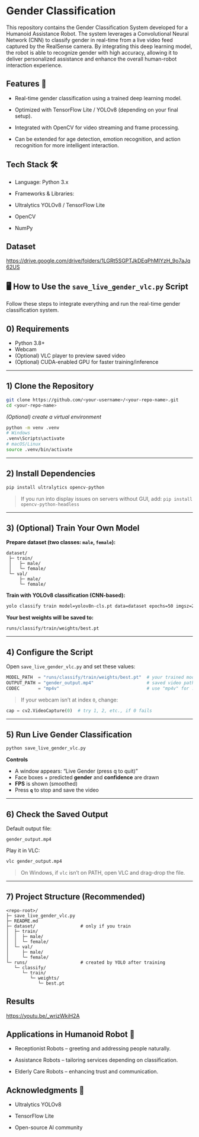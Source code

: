 # Gender Classification
This repository contains the Gender Classification System developed for a Humanoid Assistance Robot.
The system leverages a Convolutional Neural Network (CNN) to classify gender in real-time from a live video feed captured by the RealSense camera. By integrating this deep learning model, the robot is able to recognize gender with high accuracy, allowing it to deliver personalized assistance and enhance the overall human-robot interaction experience.

## Features 🚀

* Real-time gender classification using a trained deep learning model.

* Optimized with TensorFlow Lite / YOLOv8 (depending on your final setup).

* Integrated with OpenCV for video streaming and frame processing.

* Can be extended for age detection, emotion recognition, and action recognition for more intelligent interaction.

## Tech Stack 🛠️

* Language: Python 3.x

* Frameworks & Libraries:

* Ultralytics YOLOv8 / TensorFlow Lite

* OpenCV

* NumPy

## Dataset

https://drive.google.com/drive/folders/1LGRt5SGPTJkDEqPhMIYzH_9o7aJq62US


## 🖥️ How to Use the `save_live_gender_vlc.py` Script

Follow these steps to integrate everything and run the real-time gender classification system.

## 0) Requirements

* Python 3.8+
* Webcam
* (Optional) VLC player to preview saved video
* (Optional) CUDA-enabled GPU for faster training/inference

---

## 1) Clone the Repository

```bash
git clone https://github.com/<your-username>/<your-repo-name>.git
cd <your-repo-name>
```

*(Optional) create a virtual environment*

```bash
python -m venv .venv
# Windows
.venv\Scripts\activate
# macOS/Linux
source .venv/bin/activate
```

---

## 2) Install Dependencies

```bash
pip install ultralytics opencv-python
```

> If you run into display issues on servers without GUI, add:
> `pip install opencv-python-headless`

---

## 3) (Optional) Train Your Own Model

**Prepare dataset (two classes: `male`, `female`):**

```
dataset/
 ├─ train/
 │   ├─ male/
 │   └─ female/
 └─ val/
     ├─ male/
     └─ female/
```

**Train with YOLOv8 classification (CNN-based):**

```bash
yolo classify train model=yolov8n-cls.pt data=dataset epochs=50 imgsz=224
```

**Your best weights will be saved to:**

```
runs/classify/train/weights/best.pt
```

---

## 4) Configure the Script

Open `save_live_gender_vlc.py` and set these values:

```python
MODEL_PATH  = "runs/classify/train/weights/best.pt"  # your trained model
OUTPUT_PATH = "gender_output.mp4"                    # saved video path
CODEC       = "mp4v"                                 # use "mp4v" for .mp4, "XVID" for .avi
```

> If your webcam isn’t at index `0`, change:

```python
cap = cv2.VideoCapture(0)  # try 1, 2, etc., if 0 fails
```

---

## 5) Run Live Gender Classification

```bash
python save_live_gender_vlc.py
```

**Controls**

* A window appears: “Live Gender (press q to quit)”
* Face boxes + predicted **gender** and **confidence** are drawn
* **FPS** is shown (smoothed)
* Press **`q`** to stop and save the video

---

## 6) Check the Saved Output

Default output file:

```
gender_output.mp4
```

Play it in VLC:

```bash
vlc gender_output.mp4
```

> On Windows, if `vlc` isn’t on PATH, open VLC and drag-drop the file.

---

## 7) Project Structure (Recommended)

```
<repo-root>/
├─ save_live_gender_vlc.py
├─ README.md
├─ dataset/                 # only if you train
│  ├─ train/
│  │  ├─ male/
│  │  └─ female/
│  └─ val/
│     ├─ male/
│     └─ female/
└─ runs/                    # created by YOLO after training
   └─ classify/
      └─ train/
         └─ weights/
            └─ best.pt
```





## Results

https://youtu.be/_wrjzWkiH2A

## Applications in Humanoid Robot 🤖

* Receptionist Robots – greeting and addressing people naturally.

* Assistance Robots – tailoring services depending on classification.

* Elderly Care Robots – enhancing trust and communication.

## Acknowledgments 🙌

* Ultralytics YOLOv8

* TensorFlow Lite

* Open-source AI community

